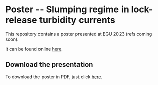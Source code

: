 # Poster -- Slumping regime in lock-release turbidity currents

This repository contains a poster presented at EGU 2023 (refs coming soon).

It can be found online [here](https://cgadal.github.io/https://cgadal.github.io/poster_egu2023/poster.html#/). 

## Download the presentation

To download the poster in PDF, just click [here](https://github.com/Cgadal/poster_egu2023/raw/main/poster.pdf).